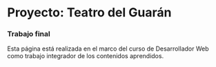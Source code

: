 # Proyecto: Teatro del Guarán

### Trabajo final
Esta página está realizada en el marco del curso de Desarrollador Web como trabajo integrador de los contenidos aprendidos.
